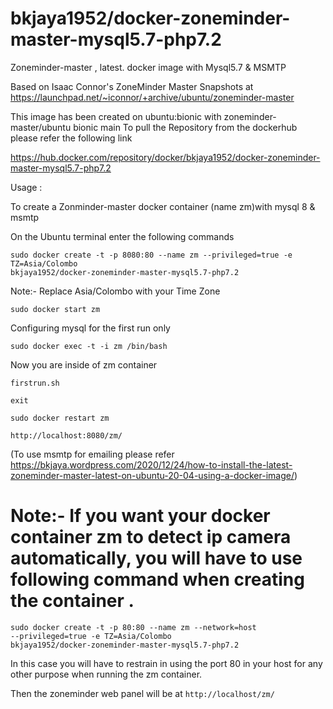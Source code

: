 # bkjaya1952/docker-zoneminder-master-mysql5.7-php7.2
Zoneminder-master , latest. docker image with Mysql5.7 &amp; MSMTP

Based on Isaac Connor's ZoneMinder Master Snapshots at https://launchpad.net/~iconnor/+archive/ubuntu/zoneminder-master


This image has been created on ubuntu:bionic with zoneminder-master/ubuntu bionic main
To pull the Repository from the dockerhub
please refer the following link

https://hub.docker.com/repository/docker/bkjaya1952/docker-zoneminder-master-mysql5.7-php7.2


Usage :

To create a Zonminder-master docker container (name zm)with mysql 8 & msmtp

On the Ubuntu terminal enter the following commands

<code>sudo docker create -t -p 8080:80 --name zm --privileged=true -e TZ=Asia/Colombo bkjaya1952/docker-zoneminder-master-mysql5.7-php7.2</code>

Note:- Replace Asia/Colombo  with your Time Zone 

<code>sudo docker start zm</code>

Configuring mysql for the first run only 

<code>sudo docker exec -t -i zm /bin/bash</code>

Now you are inside of zm container

<code>firstrun.sh</code>

<code>exit</code>

<code>sudo docker restart zm</code>

<code>http://localhost:8080/zm/</code>

(To use msmtp for emailing please refer https://bkjaya.wordpress.com/2020/12/24/how-to-install-the-latest-zoneminder-master-latest-on-ubuntu-20-04-using-a-docker-image/)



# Note:- If you want your docker container zm to detect ip camera automatically, you will have to use following command when creating the container .

<code>sudo docker create -t -p 80:80 --name zm --network=host --privileged=true -e TZ=Asia/Colombo bkjaya1952/docker-zoneminder-master-mysql5.7-php7.2</code>

In this case you will have to restrain in using the port 80 in your host for any other purpose when running the zm container.

Then the zoneminder web panel will be at <code>http://localhost/zm/</code>


